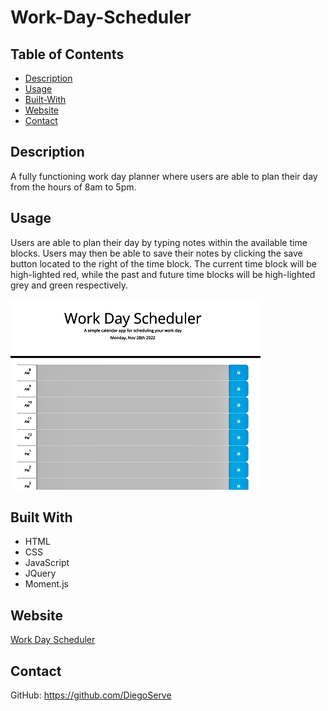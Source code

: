 # Work-Day-Scheduler

## Table of Contents

- [Description](#description)
- [Usage](#usage)
- [Built-With](#built-with)
- [Website](#website)
- [Contact](#contact) 

## Description
A fully functioning work day planner where users are able to plan their day from the hours of 8am to 5pm.

## Usage
Users are able to plan their day by typing notes within the available time blocks.  Users may then be able to save their notes by clicking the save button located to the right of the time block.  The current time block will be high-lighted red, while the past and future time blocks will be high-lighted grey and green respectively.

![Screenshot](./assets/images/Screenshot%202022-11-28%20at%205.48.24%20PM.png)

## Built With
- HTML
- CSS
- JavaScript
- JQuery
- Moment.js

## Website
[Work Day Scheduler](https://diegoserve.github.io/work-day-scheduler/)

## Contact
GitHub:  https://github.com/DiegoServe
